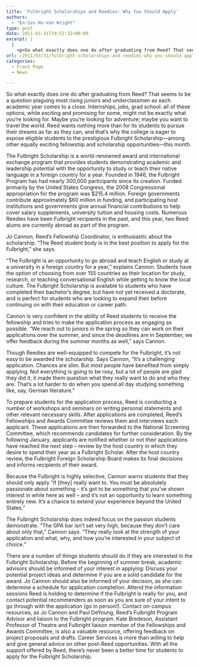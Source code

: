 ```yaml
---
title: 'Fulbright Scholarships and Reedies: Why You Should Apply'
authors: 
  - "En-Szu Hu-Van Wright"
type: post
date: 2011-03-31T19:52:32+00:00
excerpt: |
  |
    <p>So what exactly does one do after graduating from Reed? That seems to be  a question plaguing most rising juniors and underclassmen as each  academic year comes to a close. Internships, jobs, grad school: all of  these options, while exciting and promising for some, might not be  exactly what you’re looking for. Maybe you’re looking for adventure;  maybe you want to travel the world. Reed wants nothing more than for its  students to pursue their dreams as far as they can, and that’s why the  college is eager to expose eligible students to the prestigious  Fulbright Scholarship—among other equally exciting fellowship and  scholarship opportunities—this month.</p>
url: /2011/03/31/fulbright-scholarships-and-reedies-why-you-should-apply/
categories:
  - Front Page
  - News

---
```

So what exactly does one do after graduating from Reed? That seems to be a question plaguing most rising juniors and underclassmen as each academic year comes to a close. Internships, jobs, grad school: all of these options, while exciting and promising for some, might not be exactly what you’re looking for. Maybe you’re looking for adventure; maybe you want to travel the world. Reed wants nothing more than for its students to pursue their dreams as far as they can, and that’s why the college is eager to expose eligible students to the prestigious Fulbright Scholarship—among other equally exciting fellowship and scholarship opportunities—this month.

The Fulbright Scholarship is a world-renowned award and international exchange program that provides students demonstrating academic and leadership potential with the opportunity to study or teach their native language in a foreign country for a year. Founded in 1946, the Fulbright Program has had nearly 300,000 participants since its creation. Funded primarily by the United States Congress, the 2008 Congressional appropriation for the program was $215.4 million. Foreign governments contribute approximately $60 million in funding, and participating host institutions and governments give annual financial contributions to help cover salary supplements, university tuition and housing costs. Numerous Reedies have been Fulbright recipients in the past, and this year, two Reed alums are currently abroad as part of the program.

Jo Cannon, Reed’s Fellowship Coordinator, is enthusiastic about the scholarship. “The Reed student body is in the best position to apply for the Fulbright,” she says.

“The Fulbright is an opportunity to go abroad and teach English or study at a university in a foreign country for a year,” explains Cannon. Students have the option of choosing from over 155 countries as their location for study, research, or teaching conversational English while getting to know the local culture. The Fulbright Scholarship is available to students who have completed their bachelor’s degree, but have not yet received a doctorate, and is perfect for students who are looking to expand their before continuing on with their education or career path.

Cannon is very confident in the ability of Reed students to receive the fellowship and tries to make the application process as engaging as possible. “We reach out to juniors in the spring so they can work on their applications over the summer, and since the deadlines are in September, we offer feedback during the summer months as well,” says Cannon.

Though Reedies are well-equipped to compete for the Fulbright, it’s not easy to be awarded the scholarship. Says Cannon, “It’s a challenging application. Chances are slim. But most people have benefited from simply applying. Not everything is going to be rosy, but a lot of people are glad they did it; it made them question what they really want to do and who they are. That’s a lot harder to do when you spend all day studying something like, say, German literature.”

To prepare students for the application process, Reed is conducting a number of workshops and seminars on writing personal statements and other relevant necessary skills. After applications are completed, Reed’s Fellowships and Awards Committee reviews them and interviews each applicant. These applications are then forwarded to the National Screening Committee, which recommends candidates for further consideration. By the following January, applicants are notified whether or not their applications have reached the next step – review by the host country in which they desire to spend their year as a Fulbright Scholar. After the host country review, the Fulbright Foreign Scholarship Board makes its final decisions and informs recipients of their award.

Because the Fulbright is highly selective, Cannon warns students that they should only apply “if [they] really want to. You must be absolutely passionate about something – it’s got to be something that you’ve shown interest in while here as well – and it’s not an opportunity to learn something entirely new. It’s a chance to extend your experience beyond the United States.”

The Fulbright Scholarship does indeed focus on the passion students demonstrate. “The GPA bar isn’t set very high, because they don’t care about only that,” Cannon says. “They really look at the strength of your application and what, why, and how you’re interested in your subject of choice.”

There are a number of things students should do if they are interested in the Fulbright Scholarship. Before the beginning of summer break, academic advisors should be informed of your interest in applying: Discuss your potential project ideas and determine if you are a solid candidate for the award. Jo Cannon should also be informed of your decision, as she can determine a schedule for application completion. Attend the information sessions Reed is holding to determine if the Fulbright is really for you, and contact potential recommenders as soon as you are sure of your intent to go through with the application (go in person!). Contact on-campus resources, as Jo Cannon and Paul DeYoung, Reed’s Fulbright Program Advisor and liaison to the Fulbright program. Kate Bredeson, Assistant Professor of Theatre and Fulbright liaison member of the Fellowships and Awards Committee, is also a valuable resource, offering feedback on project proposals and drafts. Career Services is more than willing to help and give general advice on other post-Reed opportunities. With all the support offered by Reed, there’s never been a better time for students to apply for the Fulbright Scholarship.